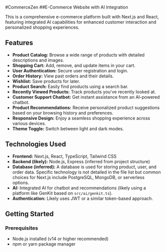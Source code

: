 #CommerceZen
##E-Commerce Website with AI Integration

This is a comprehensive e-commerce platform built with Next.js and React, featuring integrated AI capabilities for enhanced customer interaction and personalized shopping experiences.

## Features

- **Product Catalog:** Browse a wide range of products with detailed descriptions and images.
- **Shopping Cart:** Add, remove, and update items in your cart.
- **User Authentication:** Secure user registration and login.
- **Order History:** View past orders and their details.
- **Wishlist:** Save products for later.
- **Product Search:** Easily find products using a search bar.
- **Recently Viewed Products:** Track products you've recently looked at.
- **Customer Support Chatbot:** Get instant assistance from an AI-powered chatbot.
- **Product Recommendations:** Receive personalized product suggestions based on your browsing history and preferences.
- **Responsive Design:** Enjoy a seamless shopping experience across various devices.
- **Theme Toggle:** Switch between light and dark modes.

## Technologies Used

- **Frontend:** Next.js, React, TypeScript, Tailwind CSS
- **Backend (likely):** Node.js, Express (inferred from project structure)
- **Database (inferred):** A database is used for storing product, user, and order data. Specific technology is not detailed in the file list but common choices for Next.js include PostgreSQL, MongoDB, or serverless options.
- **AI:** Integrated AI for chatbot and recommendations (likely using a platform like GenKit based on `src/ai/genkit.ts`).
- **Authentication:** Likely uses JWT or a similar token-based approach.

## Getting Started

### Prerequisites

- Node.js installed (v14 or higher recommended)
- npm or yarn package manager
